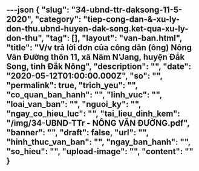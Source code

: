 ---json
{
    "slug": "34-ubnd-ttr-daksong-11-5-2020",
    "category": "tiep-cong-dan-&-xu-ly-don-thu.ubnd-huyen-dak-song.ket-qua-xu-ly-don-thu",
    "tag": [],
    "layout": "van-ban.html",
    "title": "V/v trả lời đơn của công dân (ông) Nông Văn Đường thôn 11, xã Nâm N'Jang, huyện Đắk Song, tỉnh Đắk Nông",
    "description": "",
    "date": "2020-05-12T01:00:00.000Z",
    "so": "",
    "permalink": true,
    "trich_yeu": "",
    "co_quan_ban_hanh": "",
    "linh_vuc": "",
    "loai_van_ban": "",
    "nguoi_ky": "",
    "ngay_co_hieu_luc": "",
    "tai_lieu_dinh_kem": "/img/34-UBND-TTr - NÔNG VĂN ĐƯỜNG.pdf",
    "banner": "",
    "draft": false,
    "url": "",
    "hinh_thuc_van_ban": "",
    "ngay_ban_hanh": "",
    "so_hieu": "",
    "upload-image": "",
    "__content__": ""
}
---
